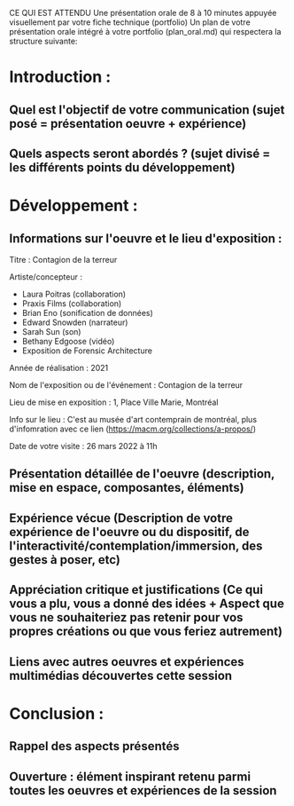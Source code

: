 CE QUI EST ATTENDU
Une présentation orale de 8 à 10 minutes appuyée visuellement par votre fiche technique (portfolio)
Un plan de votre présentation orale intégré à votre portfolio (plan_oral.md) qui respectera la structure suivante:

# Introduction :

## Quel est l'objectif de votre communication (sujet posé = présentation oeuvre + expérience)

## Quels aspects seront abordés ? (sujet divisé = les différents points du développement)

# Développement :

## Informations sur l'oeuvre et le lieu d'exposition :

Titre : Contagion de la terreur

Artiste/concepteur :
- Laura Poitras (collaboration)
- Praxis Films (collaboration)
- Brian Eno (sonification de données)
- Edward Snowden (narrateur)
- Sarah Sun (son)
- Bethany Edgoose (vidéo)
- Exposition de Forensic Architecture

Année de réalisation : 2021

Nom de l'exposition ou de l'événement : Contagion de la terreur

Lieu de mise en exposition :
1, Place Ville Marie, Montréal

Info sur le lieu : C'est au musée d'art contemprain de montréal, plus d'infomration avec ce lien (https://macm.org/collections/a-propos/)

Date de votre visite : 26 mars 2022 à 11h

## Présentation détaillée de l'oeuvre (description, mise en espace, composantes, éléments)

## Expérience vécue (Description de votre expérience de l'oeuvre ou du dispositif, de l'interactivité/contemplation/immersion, des gestes à poser, etc)

## Appréciation critique et justifications (Ce qui vous a plu, vous a donné des idées + Aspect que vous ne souhaiteriez pas retenir pour vos propres créations ou que vous feriez autrement)

## Liens avec autres oeuvres et expériences multimédias découvertes cette session

# Conclusion :

## Rappel des aspects présentés

## Ouverture : élément inspirant retenu parmi toutes les oeuvres et expériences de la session
